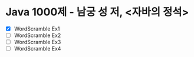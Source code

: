 
# Java 1000제 - 남궁 성 저, <자바의 정석>

- [x] WordScramble Ex1
- [ ] WordScramble Ex2
- [ ] WordScramble Ex3
- [ ] WordScramble Ex4
